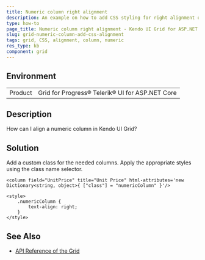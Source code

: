```yaml
---
title: Numeric column right alignment
description: An example on how to add CSS styling for right alignment of numeric Grid's field.
type: how-to
page_title: Numeric column right alignment - Kendo UI Grid for ASP.NET Core
slug: grid-numeric-column-add-css-alignment
tags: grid, CSS, alignment, column, numeric
res_type: kb
component: grid
---
```


## Environment

<table>
 <tr>
  <td>Product</td>
  <td>Grid for Progress® Telerik® UI for ASP.NET Core</td>
 </tr>
</table>


## Description

How can I align a numeric column in Kendo UI Grid?

## Solution

Add a custom class for the needed columns. Apply the appropriate styles using the class name selector. 

```
<column field="UnitPrice" title="Unit Price" html-attributes='new Dictionary<string, object>{ ["class"] = "numericColumn" }'/>

<style>
    .numericColumn {
        text-align: right;
    }
</style>    
```

## See Also

* [API Reference of the Grid](https://docs.telerik.com/kendo-ui/api/javascript/ui/grid)